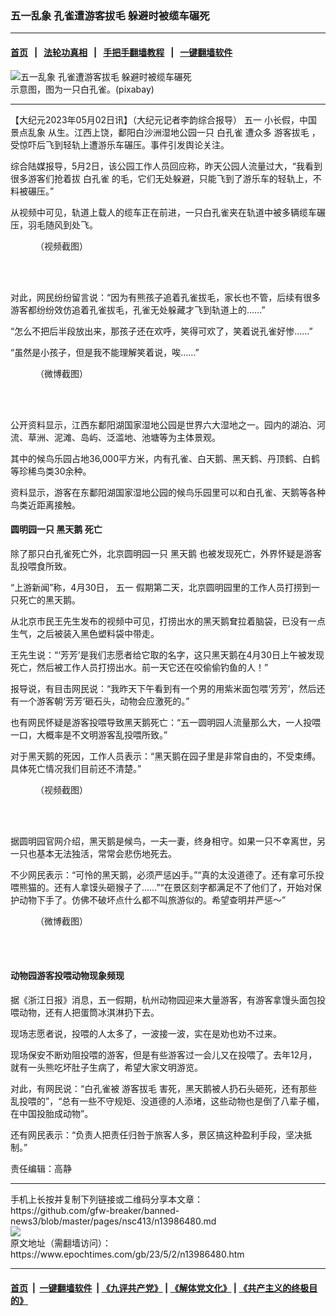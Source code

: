 ### 五一乱象 孔雀遭游客拔毛 躲避时被缆车碾死
------------------------

#### [首页](https://github.com/gfw-breaker/banned-news3/blob/master/README.md) &nbsp;&nbsp;|&nbsp;&nbsp; [法轮功真相](https://github.com/begood0513/basic/blob/master/README.md)  &nbsp;&nbsp;|&nbsp;&nbsp; [手把手翻墙教程](https://github.com/gfw-breaker/guides/wiki)  &nbsp;&nbsp;|&nbsp;&nbsp; [一键翻墙软件](https://github.com/gfw-breaker/nogfw/blob/master/README.md)  



<div><img alt="五一乱象 孔雀遭游客拔毛 躲避时被缆车碾死" class="attachment-djy_600_400 size-djy_600_400 wp-post-image" src="https://i.epochtimes.com/assets/uploads/2018/08/white-peacock-1987968v-600x400.jpg"/>
<div class="caption">
 示意图，图为一只白孔雀。(pixabay)
</div></div><hr/>


<div><p>
 【大纪元2023年05月02日讯】（大纪元记者李韵综合报导）
 <ok href="https://www.epochtimes.com/gb/tag/%E4%BA%94%E4%B8%80.html">
  五一
 </ok>
 小长假，中国
 <ok href="https://www.epochtimes.com/gb/tag/%E6%99%AF%E7%82%B9%E4%B9%B1%E8%B1%A1.html">
  景点乱象
 </ok>
 从生。江西上饶，鄱阳白沙洲湿地公园一只
 <ok href="https://www.epochtimes.com/gb/tag/%E7%99%BD%E5%AD%94%E9%9B%80.html">
  白孔雀
 </ok>
 遭众多
 <ok href="https://www.epochtimes.com/gb/tag/%E6%B8%B8%E5%AE%A2%E6%8B%94%E6%AF%9B.html">
  游客拔毛
 </ok>
 ，受惊吓后飞到轻轨上遭游乐车碾压。事件引发舆论关注。
</p>
<p>
 综合陆媒报导，5月2日，该公园工作人员回应称，昨天公园人流量过大，“我看到很多游客们抢着拔
 <ok href="https://www.epochtimes.com/gb/tag/%E7%99%BD%E5%AD%94%E9%9B%80.html">
  白孔雀
 </ok>
 的毛，它们无处躲避，只能飞到了游乐车的轻轨上，不料被碾压。”
</p>
<p>
 从视频中可见，轨道上载人的缆车正在前进，一只白孔雀夹在轨道中被多辆缆车碾压，羽毛随风到处飞。
</p>
<figure aria-describedby="caption-attachment-13986499" class="wp-caption aligncenter" id="attachment_13986499" style="width: 600px">
 <ok href="https://i.epochtimes.com/assets/uploads/2023/05/id13986499-4e61380ca5184aa0954f51edfa8ba5d3.jpeg" target="_blank">
  <img alt="" class="size-large wp-image-13986499" src="https://i.epochtimes.com/assets/uploads/2023/05/id13986499-4e61380ca5184aa0954f51edfa8ba5d3-600x434.jpeg"/>
 </ok>
 <br/><figcaption class="wp-caption-text" id="caption-attachment-13986499">
  （视频截图）
 </figcaption><br/>
</figure><br/>
<p>
 对此，网民纷纷留言说：“因为有熊孩子追着孔雀拔毛，家长也不管，后续有很多游客都纷纷效仿追着孔雀拔毛，孔雀无处躲藏才飞到轨道上的……”
</p>
<p>
 “怎么不把后半段放出来，那孩子还在欢呼，笑得可欢了，笑着说孔雀好惨……”
</p>
<p>
 “虽然是小孩子，但是我不能理解笑着说，唉……”
</p>
<figure aria-describedby="caption-attachment-13986497" class="wp-caption aligncenter" id="attachment_13986497" style="width: 600px">
 <ok href="https://i.epochtimes.com/assets/uploads/2023/05/id13986497-2.png" target="_blank">
  <img alt="" class="size-large wp-image-13986497" src="https://i.epochtimes.com/assets/uploads/2023/05/id13986497-2-600x472.png"/>
 </ok>
 <br/><figcaption class="wp-caption-text" id="caption-attachment-13986497">
  （微博截图）
 </figcaption><br/>
</figure><br/>
<p>
 公开资料显示，江西东鄱阳湖国家湿地公园是世界六大湿地之一。园内的湖泊、河流、草洲、泥滩、岛屿、泛滥地、池塘等为主体景观。
</p>
<p>
 其中的候鸟乐园占地36,000平方米，内有孔雀、白天鹅、黑天鹤、丹顶鹤、白鹤等珍稀鸟类30余种。
</p>
<p>
 资料显示，游客在东鄱阳湖国家湿地公园的候鸟乐园里可以和白孔雀、天鹅等各种鸟类近距离接触。
</p>
<h4>
 圆明园一只
 <ok href="https://www.epochtimes.com/gb/tag/%E9%BB%91%E5%A4%A9%E9%B9%85.html">
  黑天鹅
 </ok>
 死亡
</h4>
<p>
 除了那只白孔雀死亡外，北京圆明园一只
 <ok href="https://www.epochtimes.com/gb/tag/%E9%BB%91%E5%A4%A9%E9%B9%85.html">
  黑天鹅
 </ok>
 也被发现死亡，外界怀疑是游客乱投喂食所致。
</p>
<p>
 “上游新闻”称，4月30日，
 <ok href="https://www.epochtimes.com/gb/tag/%E4%BA%94%E4%B8%80.html">
  五一
 </ok>
 假期第二天，北京圆明园里的工作人员打捞到一只死亡的黑天鹅。
</p>
<p>
 从北京市民王先生发布的视频中可见，打捞出水的黑天鹅耷拉着脑袋，已没有一点生气，之后被装入黑色塑料袋中带走。
</p>
<p>
 王先生说：“‘芳芳’是我们志愿者给它取的名字，这只黑天鹅在4月30日上午被发现死亡，然后被工作人员打捞出水。前一天它还在咬偷偷钓鱼的人！”
</p>
<p>
 报导说，有目击网民说：“我昨天下午看到有一个男的用紫米面包喂‘芳芳’，然后还有一个游客朝‘芳芳’砸石头，动物会应激死的。”
</p>
<p>
 也有网民怀疑是游客投喂导致黑天鹅死亡：“五一圆明园人流量那么大，一人投喂一口，大概率是不文明游客乱投喂所致。”
</p>
<p>
 对于黑天鹅的死因，工作人员表示：“黑天鹅在园子里是非常自由的，不受束缚。具体死亡情况我们目前还不清楚。”
</p>
<figure aria-describedby="caption-attachment-13986498" class="wp-caption alignnone" id="attachment_13986498" style="width: 600px">
 <ok href="https://i.epochtimes.com/assets/uploads/2023/05/id13986498-06d8672dd687de07e4f2b8324d2f871c.png" target="_blank">
  <img alt="" class="size-large wp-image-13986498" src="https://i.epochtimes.com/assets/uploads/2023/05/id13986498-06d8672dd687de07e4f2b8324d2f871c-600x433.png"/>
 </ok>
 <br/><figcaption class="wp-caption-text" id="caption-attachment-13986498">
  （视频截图）
 </figcaption><br/>
</figure><br/>
<p>
 据圆明园官网介绍，黑天鹅是候鸟，一夫一妻，终身相守。如果一只不幸离世，另一只也基本无法独活，常常会悲伤地死去。
</p>
<p>
 不少网民表示：“可怜的黑天鹅，必须严惩凶手。”“真的太没道德了。还有拿可乐投喂熊猫的。还有人拿馍头砸猴子了……”“在景区刻字都满足不了他们了，开始对保护动物下手了。仿佛不破坏点什么都不叫旅游似的。希望查明并严惩～”
</p>
<figure aria-describedby="caption-attachment-13986507" class="wp-caption aligncenter" id="attachment_13986507" style="width: 600px">
 <ok href="https://i.epochtimes.com/assets/uploads/2023/05/id13986507-1.png" target="_blank">
  <img alt="" class="size-large wp-image-13986507" src="https://i.epochtimes.com/assets/uploads/2023/05/id13986507-1-600x587.png"/>
 </ok>
 <br/><figcaption class="wp-caption-text" id="caption-attachment-13986507">
  （微博截图）
 </figcaption><br/>
</figure><br/>
<h4>
 动物园游客投喂动物现象频现
</h4>
<p>
 据《浙江日报》消息，五一假期，杭州动物园迎来大量游客，有游客拿馒头面包投喂动物，还有人把蛋筒冰淇淋扔下去。
</p>
<p>
 现场志愿者说，投喂的人太多了，一波接一波，实在是劝也劝不过来。
</p>
<p>
 现场保安不断劝阻投喂的游客，但是有些游客过一会儿又在投喂了。去年12月，就有一头熊吃坏肚子生病了，希望大家文明游览。
</p>
<p>
 对此，有网民说：“白孔雀被
 <ok href="https://www.epochtimes.com/gb/tag/%E6%B8%B8%E5%AE%A2%E6%8B%94%E6%AF%9B.html">
  游客拔毛
 </ok>
 害死，黑天鹅被人扔石头砸死，还有那些乱投喂的”，“总有一些不守规矩、没道德的人添堵，这些动物也是倒了八辈子楣，在中国投胎成动物”。
</p>
<p>
 还有网民表示：“负责人把责任归咎于旅客人多，景区搞这种盈利手段，坚决抵制。”
</p>
<p>
 责任编辑：高静
</p>
</div>
<hr/>
手机上长按并复制下列链接或二维码分享本文章：<br/>
https://github.com/gfw-breaker/banned-news3/blob/master/pages/nsc413/n13986480.md <br/>
<a href='https://github.com/gfw-breaker/banned-news3/blob/master/pages/nsc413/n13986480.md'><img src='https://github.com/gfw-breaker/banned-news3/blob/master/pages/nsc413/n13986480.md.png'/></a> <br/>
原文地址（需翻墙访问）：https://www.epochtimes.com/gb/23/5/2/n13986480.htm


------------------------
#### [首页](https://github.com/gfw-breaker/banned-news3/blob/master/README.md) &nbsp;|&nbsp; [一键翻墙软件](https://github.com/gfw-breaker/nogfw/blob/master/README.md) &nbsp;| [《九评共产党》](https://github.com/gfw-breaker/9ping.md/blob/master/README.md#九评之一评共产党是什么) | [《解体党文化》](https://github.com/gfw-breaker/jtdwh.md/blob/master/README.md) | [《共产主义的终极目的》](https://github.com/gfw-breaker/gczydzjmd.md/blob/master/README.md)


<img src='http://gfw-breaker.win/banned-news3/pages/nsc413/n13986480.md' width='0px' height='0px'/>